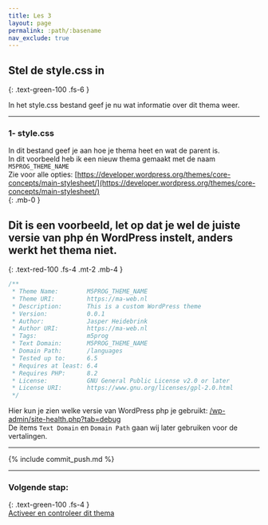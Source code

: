 ```yaml
---
title: Les 3
layout: page
permalink: :path/:basename
nav_exclude: true
---
```


## Stel de style.css in
{: .text-green-100 .fs-6 }

In het style.css bestand geef je nu wat informatie over dit thema weer.    

---
### 1- style.css
In dit bestand geef je aan hoe je thema heet en wat de parent is.  
In dit voorbeeld heb ik een nieuw thema gemaakt met de naam `M5PROG_THEME_NAME`  
Zie voor alle opties: [https://developer.wordpress.org/themes/core-concepts/main-stylesheet/](https://developer.wordpress.org/themes/core-concepts/main-stylesheet/)  
{: .mb-0 }
## Dit is een voorbeeld, let op dat je wel de juiste versie van php én WordPress instelt, anders werkt het thema niet.
{: .text-red-100 .fs-4 .mt-2 .mb-4 }

```css
/**
 * Theme Name:        M5PROG_THEME_NAME
 * Theme URI:         https://ma-web.nl
 * Description:       This is a custom WordPress theme
 * Version:           0.0.1
 * Author:            Jasper Heidebrink
 * Author URI:        https://ma-web.nl
 * Tags:              m5prog
 * Text Domain:       M5PROG_THEME_NAME
 * Domain Path:       /languages
 * Tested up to:      6.5
 * Requires at least: 6.4
 * Requires PHP:      8.2
 * License:           GNU General Public License v2.0 or later
 * License URI:       https://www.gnu.org/licenses/gpl-2.0.html
 */

```
Hier kun je zien welke versie van WordPress php je gebruikt:
[/wp-admin/site-health.php?tab=debug](http://localhost:80/wp-admin/site-health.php?tab=debug)  
De items `Text Domain` en `Domain Path` gaan wij later gebruiken voor de vertalingen.


---

{% include commit_push.md %}

---
### Volgende stap:
{: .text-green-100 .fs-4 }  
[Activeer en controleer dit thema](check)

